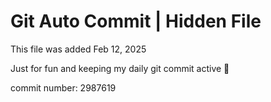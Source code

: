 # Git Auto Commit | Hidden File

This file was added Feb 12, 2025

Just for fun and keeping my daily git commit active 🤪

commit number: 2987619

